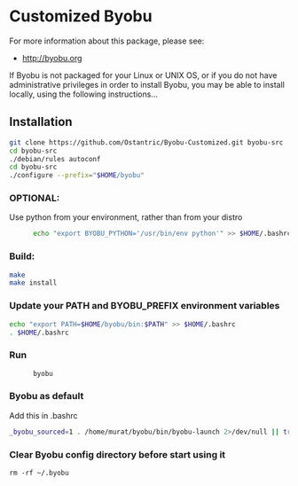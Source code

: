 # Customized Byobu

For more information about this package, please see:
 * http://byobu.org

If Byobu is not packaged for your Linux or UNIX OS, or if you do not have
administrative privileges in order to install Byobu, you may be able to
install locally, using the following instructions...
## Installation
```bash
git clone https://github.com/Ostantric/Byobu-Customized.git byobu-src 
cd byobu-src
./debian/rules autoconf
cd byobu-src
./configure --prefix="$HOME/byobu"
```
### OPTIONAL:

 Use python from your environment, rather than from your distro
```bash
      echo "export BYOBU_PYTHON='/usr/bin/env python'" >> $HOME/.bashrc
```
### Build:
```bash
make
make install
```
### Update your PATH and BYOBU_PREFIX environment variables
```bash
echo "export PATH=$HOME/byobu/bin:$PATH" >> $HOME/.bashrc
. $HOME/.bashrc
```
### Run
```bash
      byobu
```
### Byobu as default
Add this in .bashrc
```bash
_byobu_sourced=1 . /home/murat/byobu/bin/byobu-launch 2>/dev/null || true
```
### Clear Byobu config directory before start using it
```
rm -rf ~/.byobu
```
